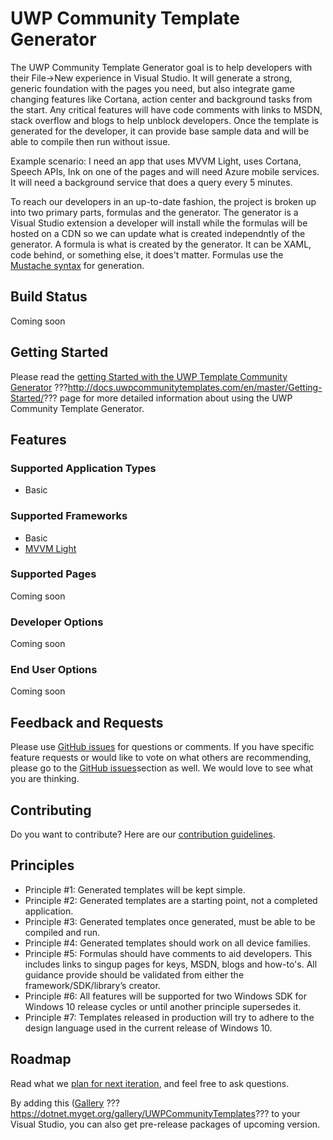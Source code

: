 UWP Community Template Generator
===========
The UWP Community Template Generator goal is to help developers with their File->New experience in Visual Studio.  It will generate a strong, generic foundation with the pages you need, but also integrate game changing features like Cortana, action center and background tasks from the start.  Any critical features will have code comments with links to MSDN, stack overflow and blogs to help unblock developers. Once the template is generated for the developer, it can provide base sample data and will be able to compile then run without issue.

Example scenario:
I need an app that uses MVVM Light, uses Cortana, Speech APIs, Ink on one of the pages and will need Azure mobile services.   It will need a background service that does a query every 5 minutes.

To reach our developers in an up-to-date fashion, the project is broken up into two primary parts, formulas and the generator.  The generator is a Visual Studio extension a developer will install while the formulas will be hosted on a CDN so we can update what is created independntly of the generator.  A formula is what is created by the generator.  It can be XAML, code behind, or something else, it does't matter.  Formulas use the [Mustache syntax](https://mustache.github.io/mustache.5.html) for generation.

## Build Status
Coming soon

## Getting Started
Please read the [getting Started with the UWP Template Community Generator](TBD) ???http://docs.uwpcommunitytemplates.com/en/master/Getting-Started/??? page for more detailed information about using the UWP Community Template Generator.

## Features

### Supported Application Types
 * Basic

### Supported Frameworks
 * Basic
 * [MVVM Light](http://www.mvvmlight.net/)

### Supported Pages
Coming soon

### Developer Options
Coming soon

### End User Options
Coming soon

## Feedback and Requests
Please use [GitHub issues](https://github.com/Microsoft/UWPCommunityTemplates/issues) for questions or comments.  If you have specific feature requests or would like to vote on what others are recommending, please go to the [GitHub issues](https://github.com/Microsoft/UWPCommunityTemplates/issues)section as well.  We would love to see what you are thinking.

## Contributing
Do you want to contribute? Here are our [contribution guidelines](https://github.com/Microsoft/UWPCommunityTemplates/blob/master/contributing.md).

## Principles
 * Principle #1: Generated templates will be kept simple.
 * Principle #2: Generated templates are a starting point, not a completed application.
 * Principle #3: Generated templates once generated, must be able to be compiled and run.
 * Principle #4: Generated templates should work on all device families.
 * Principle #5: Formulas should have comments to aid developers.  This includes links to singup pages for keys, MSDN, blogs and how-to's.  All guidance provide should be validated from either the framework/SDK/library’s creator.
 * Principle #6: All features will be supported for two Windows SDK for Windows 10 release cycles or until another principle supersedes it.
 * Principle #7: Templates released in production will try to adhere to the design language used in the current release of Windows 10.

## Roadmap
Read what we [plan for next iteration](https://github.com/Microsoft/UWPCommunityTemplates/issues?q=is%3Aopen+is%3Aissue+milestone%3Av0.1), and feel free to ask questions.

By adding this ([Gallery](TBD) ???https://dotnet.myget.org/gallery/UWPCommunityTemplates??? to your Visual Studio, you can also get pre-release packages of upcoming version.